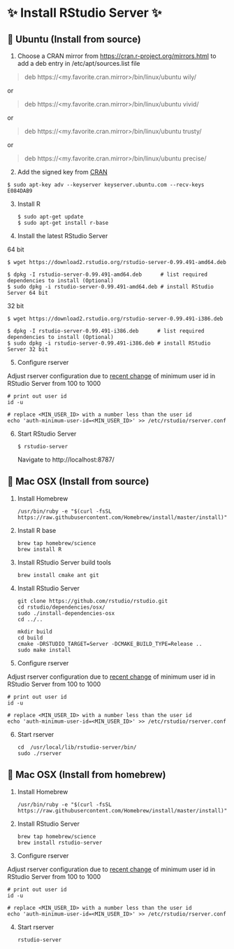 # :sparkles: Install RStudio Server :sparkles:
## :penguin: Ubuntu (Install from source)
1. Choose a CRAN mirror from https://cran.r-project.org/mirrors.html to add a deb entry in /etc/apt/sources.list file
  
  > deb https://<my.favorite.cran.mirror>/bin/linux/ubuntu wily/
  
  or
  
  > deb https://<my.favorite.cran.mirror>/bin/linux/ubuntu vivid/
  
  or
  
  > deb https://<my.favorite.cran.mirror>/bin/linux/ubuntu trusty/
  
  or
  
  > deb https://<my.favorite.cran.mirror>/bin/linux/ubuntu precise/
2. Add the signed key from [CRAN](https://cran.rstudio.com/bin/linux/ubuntu/README.html)

  ```shell
  $ sudo apt-key adv --keyserver keyserver.ubuntu.com --recv-keys E084DAB9
  ```
  
3. Install R

   ```shell
   $ sudo apt-get update
   $ sudo apt-get install r-base
   ```
   
4. Install the latest RStudio Server

  64 bit
  ```shell
  $ wget https://download2.rstudio.org/rstudio-server-0.99.491-amd64.deb
  
  $ dpkg -I rstudio-server-0.99.491-amd64.deb      # list required dependencies to install (Optional)
  $ sudo dpkg -i rstudio-server-0.99.491-amd64.deb # install RStudio Server 64 bit
  ```
  32 bit
  ```shell
  $ wget https://download2.rstudio.org/rstudio-server-0.99.491-i386.deb
  
  $ dpkg -I rstudio-server-0.99.491-i386.deb      # list required dependencies to install (Optional)
  $ sudo dpkg -i rstudio-server-0.99.491-i386.deb # install RStudio Server 32 bit
  ```

5. Configure rserver
  
  Adjust rserver configuration due to [recent change](https://github.com/rstudio/rstudio/commit/d89fdd0c125889f028a0f19309aa8083e4cf9164) of minimum user id in RStudio Server from 100 to 1000

   ```shell
   # print out user id
   id -u
   
   # replace <MIN_USER_ID> with a number less than the user id
   echo 'auth-minimum-user-id=<MIN_USER_ID>' >> /etc/rstudio/rserver.conf
   ```
   
6. Start RStudio Server

    ```shell
    $ rstudio-server
    ```
    Navigate to http://localhost:8787/

## :apple: Mac OSX (Install from source)

1. Install Homebrew

   ```shell
   /usr/bin/ruby -e "$(curl -fsSL https://raw.githubusercontent.com/Homebrew/install/master/install)"
   ```
  
2. Install R base

   ```shell
   brew tap homebrew/science
   brew install R
   ```

3. Install RStudio Server build tools

   ```shell
   brew install cmake ant git
   ```
   
4. Install RStudio Server

   ```shell
   git clone https://github.com/rstudio/rstudio.git
   cd rstudio/dependencies/osx/
   sudo ./install-dependencies-osx
   cd ../..
  
   mkdir build
   cd build
   cmake -DRSTUDIO_TARGET=Server -DCMAKE_BUILD_TYPE=Release ..
   sudo make install
   ```
   
5. Configure rserver
  
  Adjust rserver configuration due to [recent change](https://github.com/rstudio/rstudio/commit/d89fdd0c125889f028a0f19309aa8083e4cf9164) of minimum user id in RStudio Server from 100 to 1000

   ```shell
   # print out user id
   id -u
   
   # replace <MIN_USER_ID> with a number less than the user id
   echo 'auth-minimum-user-id=<MIN_USER_ID>' >> /etc/rstudio/rserver.conf
   ```
   
6. Start rserver

   ```shell
   cd  /usr/local/lib/rstudio-server/bin/
   sudo ./rserver
   ```

##  :apple: Mac OSX (Install from homebrew)
1. Install Homebrew

   ```shell
   /usr/bin/ruby -e "$(curl -fsSL https://raw.githubusercontent.com/Homebrew/install/master/install)"
   ```
   
2. Install RStudio Server

   ```shell
   brew tap homebrew/science
   brew install rstudio-server
   ```
   
3. Configure rserver
  
  Adjust rserver configuration due to [recent change](https://github.com/rstudio/rstudio/commit/d89fdd0c125889f028a0f19309aa8083e4cf9164) of minimum user id in RStudio Server from 100 to 1000

   ```shell
   # print out user id
   id -u
   
   # replace <MIN_USER_ID> with a number less than the user id
   echo 'auth-minimum-user-id=<MIN_USER_ID>' >> /etc/rstudio/rserver.conf
   ```
   
4. Start rserver

   ```shell
   rstudio-server
   ```
